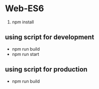 # Web-ES6
1. npm install
## using script for development
- npm run build
- npm run start
## using script for production
- npm run build
